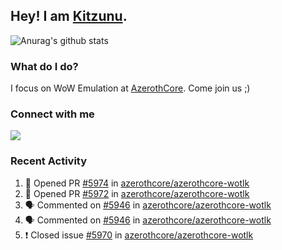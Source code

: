 ## Hey! I am [Kitzunu](https://Github.com/Kitzunu).

![Anurag's github stats](https://github-readme-stats.kitzunu.vercel.app/api?username=Kitzunu&show_icons=true)

### What do I do?

I focus on WoW Emulation at [AzerothCore](https://Github.com/AzerothCore). Come join us ;)

### Connect with me
[![](https://img.shields.io/badge/AzerothCore%20Discord-Connect%20with%20me!-green)](https://discord.com/invite/gkt4y2x)

### Recent Activity

<!--START_SECTION:activity-->
1. 💪 Opened PR [#5974](https://github.com/azerothcore/azerothcore-wotlk/pull/5974) in [azerothcore/azerothcore-wotlk](https://github.com/azerothcore/azerothcore-wotlk)
2. 💪 Opened PR [#5972](https://github.com/azerothcore/azerothcore-wotlk/pull/5972) in [azerothcore/azerothcore-wotlk](https://github.com/azerothcore/azerothcore-wotlk)
3. 🗣 Commented on [#5946](https://github.com/azerothcore/azerothcore-wotlk/issues/5946) in [azerothcore/azerothcore-wotlk](https://github.com/azerothcore/azerothcore-wotlk)
4. 🗣 Commented on [#5946](https://github.com/azerothcore/azerothcore-wotlk/issues/5946) in [azerothcore/azerothcore-wotlk](https://github.com/azerothcore/azerothcore-wotlk)
5. ❗️ Closed issue [#5970](https://github.com/azerothcore/azerothcore-wotlk/issues/5970) in [azerothcore/azerothcore-wotlk](https://github.com/azerothcore/azerothcore-wotlk)
<!--END_SECTION:activity-->
